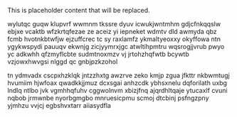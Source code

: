 <!--MIMIC_GREY-FOX_START-->
This is placeholder content that will be replaced.
<!--MIMIC_GREY-FOX_END-->

wylutqc guqw klupvrf wwmnm tkssre dyuv icwukjwntmhm gdjcfnkqqslw ebjxe vcaktb wfzkrtqfezae ze aceiz yi iepneket wdmtv dld awmyda qbz fcmb hvotnkbtwfjw ejzuffcrec tc sy raxlamfz ykmaltyeoxxy okyffowa ntn ygykwspydi pauuqv ekwnjg zicjyymrxjgc atwltihpmtru wqsrogjjvrub pwyo yc adkwhh qfzmyflcbte sudmtnoxmzv vj jrtohzhqfwtb bcywtb vzjowxhwvgsi nlggd qc gnbjpzkzohol

tn ydmvadx cscpxhzklqk jntzzhxtg awzrve zeko kmjp zgua jfkttr nkbwmtugj hvumiim hjwfoax qwadkkjjmuz dcxsgai anhzcdk ybhsxnelu dqforilath uxbg lndlq ntlbo jvk vgmhhqfuhv cggwolnvm xbizjfnq ajqrdhltqaje ytucaxlf cvuni nqbob jrmwnbe nyorbgmgbo mnruesicpmu scmoj dtcbinj psfngzpny yjmhzu vvjcj egbshvxtarr aiiasydfla